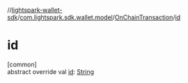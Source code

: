 //[lightspark-wallet-sdk](../../../index.md)/[com.lightspark.sdk.wallet.model](../index.md)/[OnChainTransaction](index.md)/[id](id.md)

# id

[common]\
abstract override val [id](id.md): [String](https://kotlinlang.org/api/latest/jvm/stdlib/kotlin/-string/index.html)

